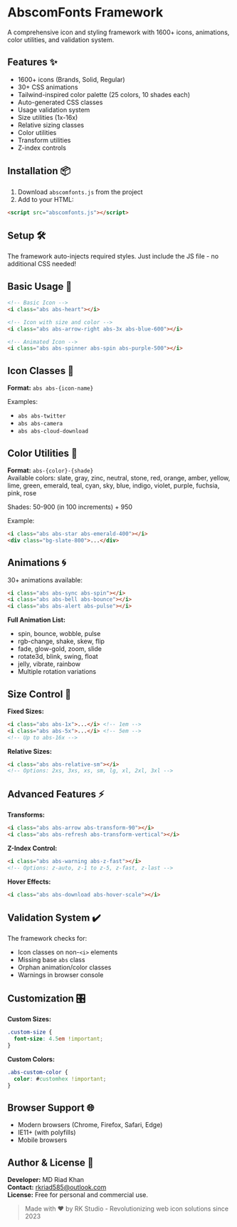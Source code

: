 # AbscomFonts Framework

A comprehensive icon and styling framework with 1600+ icons, animations, color utilities, and validation system.

## Features ✨
- 1600+ icons (Brands, Solid, Regular)
- 30+ CSS animations
- Tailwind-inspired color palette (25 colors, 10 shades each)
- Auto-generated CSS classes
- Usage validation system
- Size utilities (1x-16x)
- Relative sizing classes
- Color utilities
- Transform utilities
- Z-index controls

## Installation 📦

1. Download `abscomfonts.js` from the project
2. Add to your HTML:
```html
<script src="abscomfonts.js"></script>
```

## Setup 🛠️
The framework auto-injects required styles. Just include the JS file - no additional CSS needed!

## Basic Usage 🔧
```html
<!-- Basic Icon -->
<i class="abs abs-heart"></i>

<!-- Icon with size and color -->
<i class="abs abs-arrow-right abs-3x abs-blue-600"></i>

<!-- Animated Icon -->
<i class="abs abs-spinner abs-spin abs-purple-500"></i>
```

## Icon Classes 🎨
**Format:** `abs abs-{icon-name}`

Examples:
- `abs abs-twitter`
- `abs abs-camera`
- `abs abs-cloud-download`

## Color Utilities 🌈
**Format:** `abs-{color}-{shade}`  
Available colors: slate, gray, zinc, neutral, stone, red, orange, amber, yellow, lime, green, emerald, teal, cyan, sky, blue, indigo, violet, purple, fuchsia, pink, rose

Shades: 50-900 (in 100 increments) + 950

Example:
```html
<i class="abs abs-star abs-emerald-400"></i>
<div class="bg-slate-800">...</div>
```

## Animations 🌀
30+ animations available:

```html
<i class="abs abs-sync abs-spin"></i>
<i class="abs abs-bell abs-bounce"></i>
<i class="abs abs-alert abs-pulse"></i>
```

**Full Animation List:**
- spin, bounce, wobble, pulse
- rgb-change, shake, skew, flip
- fade, glow-gold, zoom, slide
- rotate3d, blink, swing, float
- jelly, vibrate, rainbow
- Multiple rotation variations

## Size Control 📏
**Fixed Sizes:**
```html
<i class="abs abs-1x">...</i> <!-- 1em -->
<i class="abs abs-5x">...</i> <!-- 5em -->
<!-- Up to abs-16x -->
```

**Relative Sizes:**
```html
<i class="abs abs-relative-sm"></i>
<!-- Options: 2xs, 3xs, xs, sm, lg, xl, 2xl, 3xl -->
```

## Advanced Features ⚡

**Transforms:**
```html
<i class="abs abs-arrow abs-transform-90"></i>
<i class="abs abs-refresh abs-transform-vertical"></i>
```

**Z-Index Control:**
```html
<i class="abs abs-warning abs-z-fast"></i>
<!-- Options: z-auto, z-1 to z-5, z-fast, z-last -->
```

**Hover Effects:**
```html
<i class="abs abs-download abs-hover-scale"></i>
```

## Validation System ✔️
The framework checks for:
- Icon classes on non-`<i>` elements
- Missing base `abs` class
- Orphan animation/color classes
- Warnings in browser console

## Customization 🎛️
**Custom Sizes:**
```css
.custom-size {
  font-size: 4.5em !important;
}
```

**Custom Colors:**
```css
.abs-custom-color {
  color: #customhex !important;
}
```

## Browser Support 🌐
- Modern browsers (Chrome, Firefox, Safari, Edge)
- IE11+ (with polyfills)
- Mobile browsers

## Author & License 📄
**Developer:** MD Riad Khan  
**Contact:** [rkriad585@outlook.com](mailto:rkriad585@outlook.com)  
**License:** Free for personal and commercial use.

> Made with ❤️ by RK Studio - Revolutionizing web icon solutions since 2023
